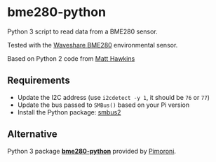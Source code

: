 # bme280-python
Python 3 script to read data from a BME280 sensor.

Tested with the [Waveshare BME280](https://www.waveshare.com/wiki/BME280_Environmental_Sensor) environmental sensor.

Based on Python 2 code from [Matt Hawkins](https://www.raspberrypi-spy.co.uk/2016/07/using-bme280-i2c-temperature-pressure-sensor-in-python/)

## Requirements

* Update the I2C address (use `i2cdetect -y 1`, it should be `76` or `77`)
* Update the bus passed to `SMBus()` based on your Pi version
* Install the Python package: [smbus2](https://pypi.org/project/smbus2/)

## Alternative
Python 3 package **[bme280-python](https://github.com/pimoroni/bme280-python)** provided by [Pimoroni](https://shop.pimoroni.com/).